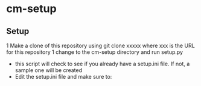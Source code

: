 # cm-setup

## Setup
1 Make a clone of this repository using git clone xxxxx where xxx is the URL for this repository
1 change to the cm-setup directory and run setup.py
- this script will check to see if you already have a setup.ini file.  If not, a sample one will be created
- Edit the setup.ini file and make sure to:


